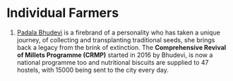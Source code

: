 # Individual Farmers

1. [Padala Bhudevi](https://jayasivamurty.wordpress.com/2018/09/22/the-seed-revolution/) is a firebrand of a personality who has taken a unique journey, of collecting and transplanting traditional seeds, she brings back a legacy from the brink of extinction. The **Comprehensive Revival of Millets Programme (CRMP)** started in 2016 by Bhudevi, is now a national programme too and nutritional biscuits are supplied to 47 hostels, with 15000 being sent to the city every day.
